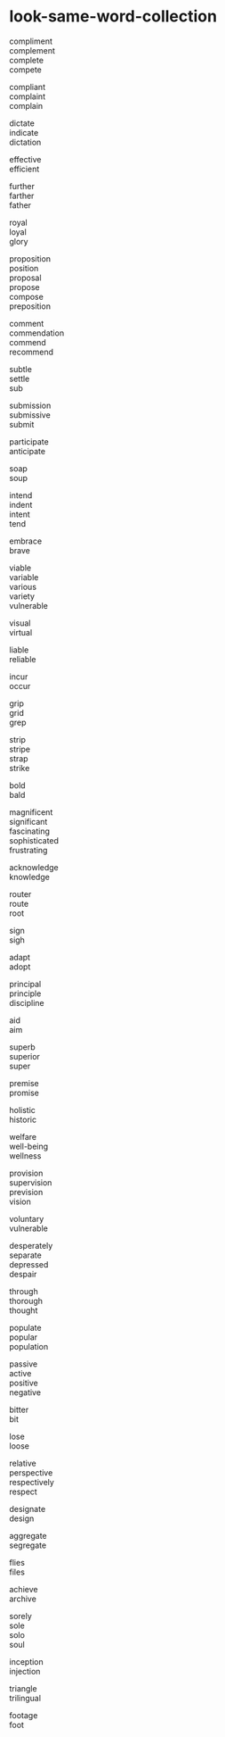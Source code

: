 # look-same-word-collection

compliment  
complement  
complete  
compete  

compliant  
complaint  
complain  


dictate  
indicate  
dictation  

effective  
efficient

further  
farther  
father  

royal  
loyal  
glory  

proposition  
position  
proposal  
propose  
compose  
preposition  

comment  
commendation  
commend  
recommend  

subtle  
settle  
sub  

submission  
submissive  
submit  

participate  
anticipate  

soap  
soup  

intend  
indent  
intent  
tend  

embrace  
brave  

viable  
variable  
various  
variety  
vulnerable  

visual  
virtual  

liable  
reliable  

incur  
occur  

grip  
grid  
grep 

strip   
stripe  
strap  
strike 

bold  
bald  

magnificent  
significant  
fascinating  
sophisticated  
frustrating  

acknowledge  
knowledge  

router  
route  
root  

sign  
sigh  

adapt  
adopt  

principal  
principle  
discipline  

aid  
aim  

superb  
superior  
super  

premise  
promise  

holistic  
historic  

welfare  
well-being  
wellness  

provision  
supervision  
prevision  
vision  

voluntary  
vulnerable  

desperately  
separate  
depressed  
despair  

through  
thorough  
thought  

populate  
popular  
population  

passive  
active  
positive  
negative  

bitter  
bit  

lose  
loose  

relative  
perspective  
respectively  
respect  

designate  
design  

aggregate  
segregate  

flies  
files  

achieve  
archive  

sorely  
sole  
solo  
soul  

inception  
injection  

triangle  
trilingual  

footage  
foot  
